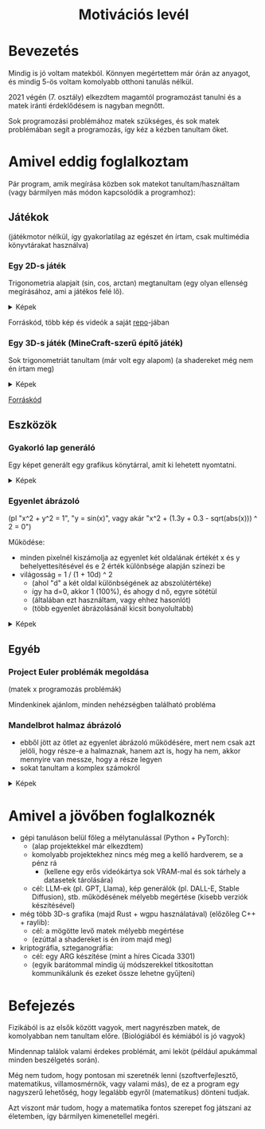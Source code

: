 <div align="center">
    <h1>Motivációs levél</h1>
</div>

# Bevezetés
Mindig is jó voltam matekból. Könnyen megértettem már órán az anyagot, és mindig 5-ös voltam komolyabb otthoni tanulás nélkül.

2021 végén (7. osztály) elkezdtem magamtól programozást tanulni és a matek iránti érdeklődésem is nagyban megnőtt.

Sok programozási problémához matek szükséges, és sok matek problémában segít a programozás, így kéz a kézben tanultam őket.

# Amivel eddig foglalkoztam
Pár program, amik megírása közben sok matekot tanultam/használtam (vagy bármilyen más módon kapcsolódik a programhoz):

## Játékok
(játékmotor nélkül, így gyakorlatilag az egészet én írtam, csak multimédia könyvtárakat használva)

### Egy 2D-s játék
Trigonometria alapjait (sin, cos, arctan) megtanultam (egy olyan ellenség megírásához, ami a játékos felé lő).

<details>
    <summary>Képek</summary>
    <img src="https://github.com/Krist0FF-T/ttk_talentum/blob/main/images/2d_1.png"/>
    <img src="https://github.com/Krist0FF-T/ttk_talentum/blob/main/images/2d_2.png"/>
</details>

Forráskód, több kép és videók a saját [repo](https://github.com/Krist0FF-T/supermuki)-jában

### Egy 3D-s játék (MineCraft-szerű építő játék)
Sok trigonometriát tanultam (már volt egy alapom) (a shadereket még nem én írtam meg)

<details>
    <summary>Képek</summary>
    <img src="https://github.com/Krist0FF-T/ttk_talentum/blob/main/images/3d.png"/>
    <img src="https://github.com/Krist0FF-T/stuff/blob/main/minecraft_clone/0_0_6/screenshots/screenshot002.png"/>
    <img src="https://github.com/Krist0FF-T/stuff/blob/main/minecraft_clone/0_0_6/screenshots/screenshot003.png"/>
    <img src="https://github.com/Krist0FF-T/stuff/blob/main/minecraft_clone/0_0_6/screenshots/screenshot005.png"/>
</details>

[Forráskód](https://github.com/Krist0FF-T/stuff/tree/main/minecraft_clone)

## Eszközök
### Gyakorló lap generáló
Egy képet generált egy grafikus könytárral, amit ki lehetett nyomtatni.

<details>
    <summary>Képek</summary>
    <img src="https://github.com/Krist0FF-T/ttk_talentum/blob/main/images/feladatlap_1.png"/>
    <img src="https://github.com/Krist0FF-T/ttk_talentum/blob/main/images/feladatlap_2.png"/>
</details>

### Egyenlet ábrázoló
(pl "x^2 + y^2 = 1", "y = sin(x)", vagy akár "x^2 + (1.3y + 0.3 - sqrt(abs(x))) ^ 2 = 0")

Működése:
- minden pixelnél kiszámolja az egyenlet két oldalának értékét x és y behelyettesítésével és e 2 érték különbsége alapján színezi be
- világosság = 1 / (1 + 10d) ^ 2
    - (ahol "d" a két oldal különbségének az abszolútértéke)
    - így ha d=0, akkor 1 (100%), és ahogy d nő, egyre sötétül
    - (általában ezt használtam, vagy ehhez hasonlót)
    - (több egyenlet ábrázolásánál kicsit bonyolultabb)

<details>
    <summary>Képek</summary>
    piros: y = sin(x); kék: y = cos(x); négyzetrács: abs(sin(x * pi)) = 0 vagy abs(sin(y * pi)) = 0
    <img src="https://github.com/Krist0FF-T/ttk_talentum/blob/main/images/eq_vis_1.png"/>
    TODO: több kép
</details>

## Egyéb
### Project Euler problémák megoldása
(matek x programozás problémák)

Mindenkinek ajánlom, minden nehézségben található probléma

### Mandelbrot halmaz ábrázoló
- ebből jött az ötlet az egyenlet ábrázoló működésére, mert nem csak azt jelöli, hogy része-e a halmaznak, hanem azt is, hogy ha nem, akkor mennyire van messze, hogy a része legyen
- sokat tanultam a komplex számokról

<details>
    <summary>Képek</summary>
    <img src="https://github.com/Krist0FF-T/ttk_talentum/blob/main/images/mandelbrot_1.png"/>
    <img src="https://github.com/Krist0FF-T/ttk_talentum/blob/main/images/mandelbrot_2.png"/>
    <img src="https://github.com/Krist0FF-T/ttk_talentum/blob/main/images/mandelbrot_3.png"/>
    <img src="https://github.com/Krist0FF-T/ttk_talentum/blob/main/images/mandelbrot_4.png"/>
    <img src="https://github.com/Krist0FF-T/ttk_talentum/blob/main/images/mandelbrot_5.png"/>
</details>

# Amivel a jövőben foglalkoznék
- gépi tanuláson belül főleg a mélytanulással (Python + PyTorch):
    - (alap projektekkel már elkezdtem)
    - komolyabb projektekhez nincs még meg a kellő hardverem, se a pénz rá
        - (kellene egy erős videókártya sok VRAM-mal és sok tárhely a datasetek tárolására)
    - cél: LLM-ek (pl. GPT, Llama), kép generálók (pl. DALL-E, Stable Diffusion), stb. működésének mélyebb megértése (kisebb verziók készítésével)
- még több 3D-s grafika (majd Rust + wgpu használatával) (előzőleg C++ + raylib):
    - cél: a mögötte levő matek mélyebb megértése
    - (ezúttal a shadereket is én írom majd meg)
- kriptográfia, szteganográfia:
    - cél: egy ARG készítése (mint a híres Cicada 3301)
    - (egyik barátommal mindig új módszerekkel titkosítottan kommunikálunk és ezeket össze lehetne gyűjteni)

# Befejezés
Fizikából is az elsők között vagyok, mert nagyrészben matek, de komolyabban nem tanultam előre.
(Biológiából és kémiából is jó vagyok)

Mindennap találok valami érdekes problémát, ami leköt (például apukámmal minden beszélgetés során).

Még nem tudom, hogy pontosan mi szeretnék lenni (szoftverfejlesztő, matematikus, villamosmérnök, vagy valami más), de ez a program egy nagyszerű lehetőség, hogy legalább egyről (matematikus) dönteni tudjak.

Azt viszont már tudom, hogy a matematika fontos szerepet fog játszani az életemben, így bármilyen kimenetellel megéri.
